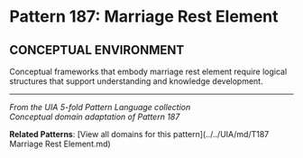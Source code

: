 # Pattern 187: Marriage Rest Element

## CONCEPTUAL ENVIRONMENT

Conceptual frameworks that embody marriage rest element require logical structures that support understanding and knowledge development.

---

*From the UIA 5-fold Pattern Language collection*  
*Conceptual domain adaptation of Pattern 187*

**Related Patterns**: [View all domains for this pattern](../../UIA/md/T187 Marriage Rest Element.md)